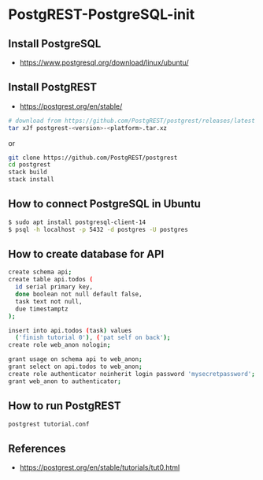 # PostgREST-PostgreSQL-init

## Install PostgreSQL

- <https://www.postgresql.org/download/linux/ubuntu/>

## Install PostgREST

- <https://postgrest.org/en/stable/>

```bash
# download from https://github.com/PostgREST/postgrest/releases/latest
tar xJf postgrest-<version>-<platform>.tar.xz
```

or

```bash
git clone https://github.com/PostgREST/postgrest
cd postgrest
stack build
stack install
```

## How to connect PostgreSQL in Ubuntu

```bash
$ sudo apt install postgresql-client-14
$ psql -h localhost -p 5432 -d postgres -U postgres
```


## How to create database for API

```bash
create schema api;
create table api.todos (
  id serial primary key,
  done boolean not null default false,
  task text not null,
  due timestamptz
);

insert into api.todos (task) values
  ('finish tutorial 0'), ('pat self on back');
create role web_anon nologin;

grant usage on schema api to web_anon;
grant select on api.todos to web_anon;
create role authenticator noinherit login password 'mysecretpassword';
grant web_anon to authenticator;
```

## How to run PostgREST

```bash
postgrest tutorial.conf
```

## References

- <https://postgrest.org/en/stable/tutorials/tut0.html>

